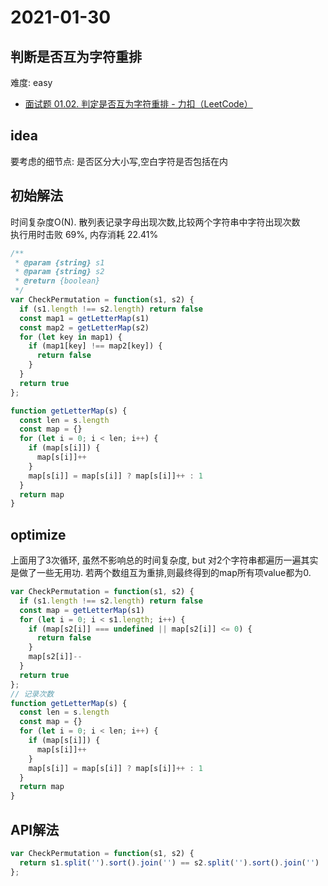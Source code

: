 # 2021-01-30
## 判断是否互为字符重排
难度: easy
* [面试题 01.02. 判定是否互为字符重排 - 力扣（LeetCode）](https://leetcode-cn.com/problems/check-permutation-lcci/)

## idea
要考虑的细节点: 是否区分大小写,空白字符是否包括在内

## 初始解法
时间复杂度O(N). 散列表记录字母出现次数,比较两个字符串中字符出现次数 <br/>
执行用时击败 69%, 内存消耗 22.41%
```js
/**
 * @param {string} s1
 * @param {string} s2
 * @return {boolean}
 */
var CheckPermutation = function(s1, s2) {
  if (s1.length !== s2.length) return false
  const map1 = getLetterMap(s1)
  const map2 = getLetterMap(s2)
  for (let key in map1) {
    if (map1[key] !== map2[key]) {
      return false
    }
  }
  return true
};

function getLetterMap(s) {
  const len = s.length
  const map = {}
  for (let i = 0; i < len; i++) {
    if (map[s[i]]) {
      map[s[i]]++
    }
    map[s[i]] = map[s[i]] ? map[s[i]]++ : 1
  }
  return map
}
```

## optimize
上面用了3次循环, 虽然不影响总的时间复杂度, but 对2个字符串都遍历一遍其实是做了一些无用功. 若两个数组互为重排,则最终得到的map所有项value都为0.
```js
var CheckPermutation = function(s1, s2) {
  if (s1.length !== s2.length) return false
  const map = getLetterMap(s1)
  for (let i = 0; i < s1.length; i++) {
    if (map[s2[i]] === undefined || map[s2[i]] <= 0) {
      return false
    }
    map[s2[i]]--
  }
  return true
};
// 记录次数
function getLetterMap(s) {
  const len = s.length
  const map = {}
  for (let i = 0; i < len; i++) {
    if (map[s[i]]) {
      map[s[i]]++
    }
    map[s[i]] = map[s[i]] ? map[s[i]]++ : 1
  }
  return map
}
```
## API解法
```js
var CheckPermutation = function(s1, s2) {
  return s1.split('').sort().join('') == s2.split('').sort().join('')
};
```